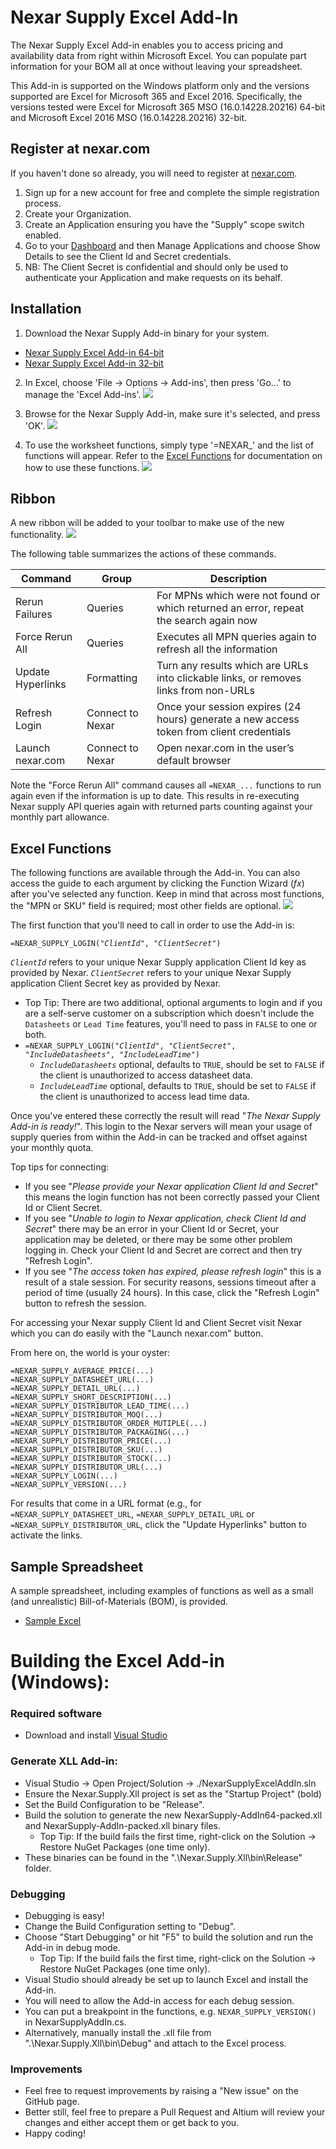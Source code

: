 # Nexar Supply Excel Add-In

The Nexar Supply Excel Add-in enables you to access pricing and availability data from right within Microsoft Excel. You can populate part information for your BOM all at once without leaving your spreadsheet.

This Add-in is supported on the Windows platform only and the versions supported are Excel for Microsoft 365 and Excel 2016.  Specifically, the versions tested were Excel for Microsoft 365 MSO (16.0.14228.20216) 64-bit and Microsoft Excel 2016 MSO (16.0.14228.20216) 32-bit.

## Register at nexar.com
If you haven't done so already, you will need to register at [nexar.com](https://nexar.com).
1. Sign up for a new account for free and complete the simple registration process.
2. Create your Organization.
3. Create an Application ensuring you have the "Supply" scope switch enabled.
4. Go to your [Dashboard](https://portal.nexar.com) and then Manage Applications and choose Show Details to see the Client Id and Secret credentials.
5. NB: The Client Secret is confidential and should only be used to authenticate your Application and make requests on its behalf.

## Installation
1. Download the Nexar Supply Add-in binary for your system.
* [Nexar Supply Excel Add-in 64-bit](Nexar.Supply.Xll/bin/Release/NexarSupply-AddIn64-packed.xll)
* [Nexar Supply Excel Add-in 32-bit](Nexar.Supply.Xll/bin/Release/NexarSupply-AddIn-packed.xll)

2. In Excel, choose 'File -> Options -> Add-ins', then press 'Go...' to manage the 'Excel Add-ins'.
![](docs/add-ins.png?raw=true)

3. Browse for the Nexar Supply Add-in, make sure it's selected, and press 'OK'.
![](docs/install.png?raw=true)

4. To use the worksheet functions, simply type '=NEXAR_' and the list of functions will appear. Refer to the [Excel Functions](#excel-functions) for documentation on how to use these functions.
![](docs/example.png?raw=true)


## Ribbon
A new ribbon will be added to your toolbar to make use of the new functionality. 
![](docs/ribbon.png?raw=true)

The following table summarizes the actions of these commands.

| Command |	Group	| Description |
| ------- | ----- | ----------- |
| Rerun Failures | Queries | For MPNs which were not found or which returned an error, repeat the search again now |
| Force Rerun All | Queries | Executes all MPN queries again to refresh all the information |
| Update Hyperlinks | Formatting | Turn any results which are URLs into clickable links, or removes links from non-URLs |
| Refresh Login | Connect to Nexar | Once your session expires (24 hours) generate a new access token from client credentials |
| Launch nexar.com | Connect to Nexar | Open nexar.com in the user’s default browser |

Note the "Force Rerun All" command causes all `=NEXAR_...` functions to run again even if the information is up to date. This results in re-executing Nexar supply API queries again with returned parts counting against your monthly part allowance.


## Excel Functions
The following functions are available through the Add-in. You can also access the guide to each argument by clicking the Function Wizard (_fx_) after you've selected any function. Keep in mind that across most functions, the "MPN or SKU" field is required; most other fields are optional.
![](docs/using.png?raw=true)

The first function that you'll need to call in order to use the Add-in is:

`=NEXAR_SUPPLY_LOGIN("`_`ClientId`_`", "`_`ClientSecret`_`")`

_`ClientId`_ refers to your unique Nexar Supply application Client Id key as provided by Nexar.
_`ClientSecret`_ refers to your unique Nexar Supply application Client Secret key as provided by Nexar.


- Top Tip: There are two additional, optional arguments to login and if you are a self-serve customer on a subscription which doesn't include the `Datasheets` or `Lead Time` features, you'll need to pass in `FALSE` to one or both.
- `=NEXAR_SUPPLY_LOGIN("`_`ClientId`_`", "`_`ClientSecret`_`", "`_`IncludeDatasheets`_`", "`_`IncludeLeadTime`_`")`
  - _`IncludeDatasheets`_ optional, defaults to `TRUE`, should be set to `FALSE` if the client is unauthorized to access datasheet data.
  - _`IncludeLeadTime`_ optional, defaults to `TRUE`, should be set to `FALSE` if the client is unauthorized to access lead time data.

Once you've entered these correctly the result will read "_The Nexar Supply Add-in is ready!_". This login to the Nexar servers will mean your usage of supply queries from within the Add-in can be tracked and offset against your monthly quota.

Top tips for connecting:

- If you see "_Please provide your Nexar application Client Id and Secret_" this means the login function has not been correctly passed your Client Id or Client Secret. 
- If you see "_Unable to login to Nexar application, check Client Id and Secret_" there may be an error in your Client Id or Secret, your application may be deleted, or there may be some other problem logging in. Check your Client Id and Secret are correct and then try "Refresh Login". 
- If you see "_The access token has expired, please refresh login_" this is a result of a stale session. For security reasons, sessions timeout after a period of time (usually 24 hours). In this case, click the "Refresh Login" button to refresh the session. 

For accessing your Nexar supply Client Id and Client Secret visit Nexar which you can do easily with the "Launch nexar.com" button.

From here on, the world is your oyster:

```
=NEXAR_SUPPLY_AVERAGE_PRICE(...)
=NEXAR_SUPPLY_DATASHEET_URL(...)
=NEXAR_SUPPLY_DETAIL_URL(...)
=NEXAR_SUPPLY_SHORT_DESCRIPTION(...)
=NEXAR_SUPPLY_DISTRIBUTOR_LEAD_TIME(...)
=NEXAR_SUPPLY_DISTRIBUTOR_MOQ(...)
=NEXAR_SUPPLY_DISTRIBUTOR_ORDER_MUTIPLE(...)
=NEXAR_SUPPLY_DISTRIBUTOR_PACKAGING(...)
=NEXAR_SUPPLY_DISTRIBUTOR_PRICE(...)
=NEXAR_SUPPLY_DISTRIBUTOR_SKU(...)
=NEXAR_SUPPLY_DISTRIBUTOR_STOCK(...)
=NEXAR_SUPPLY_DISTRIBUTOR_URL(...)
=NEXAR_SUPPLY_LOGIN(...)
=NEXAR_SUPPLY_VERSION(...)
```

For results that come in a URL format (e.g., for `=NEXAR_SUPPLY_DATASHEET_URL`, `=NEXAR_SUPPLY_DETAIL_URL` or `=NEXAR_SUPPLY_DISTRIBUTOR_URL`, click the "Update Hyperlinks" button to activate the links.

## Sample Spreadsheet
A sample spreadsheet, including examples of functions as well as a small (and unrealistic) Bill-of-Materials (BOM), is provided. 
* [Sample Excel](samples/NexarSupplytAddInExample.xlsm)


# Building the Excel Add-in (Windows):

### Required software
  - Download and install [Visual Studio](https://www.visualstudio.com/downloads/)

### Generate XLL Add-in:
  - Visual Studio -> Open Project/Solution -> ./NexarSupplyExcelAddIn.sln
  - Ensure the Nexar.Supply.Xll project is set as the "Startup Project" (bold) 
  - Set the Build Configuration to be "Release".
  - Build the solution to generate the new NexarSupply-AddIn64-packed.xll and NexarSupply-AddIn-packed.xll binary files.
    - Top Tip: If the build fails the first time, right-click on the Solution -> Restore NuGet Packages (one time only).
  - These binaries can be found in the ".\Nexar.Supply.Xll\bin\Release" folder.
    
### Debugging
  - Debugging is easy! 
  - Change the Build Configuration setting to "Debug".
  - Choose "Start Debugging" or hit "F5" to build the solution and run the Add-in in debug mode.
    - Top Tip: If the build fails the first time, right-click on the Solution -> Restore NuGet Packages (one time only).
  - Visual Studio should already be set up to launch Excel and install the Add-in.  
  - You will need to allow the Add-in access for each debug session.
  - You can put a breakpoint in the functions, e.g. `NEXAR_SUPPLY_VERSION()` in NexarSupplyAddIn.cs.
  - Alternatively, manually install the .xll file from ".\Nexar.Supply.Xll\bin\Debug" and attach to the Excel process.

### Improvements
  - Feel free to request improvements by raising a "New issue" on the GitHub page.
  - Better still, feel free to prepare a Pull Request and Altium will review your changes and either accept them or get back to you.
  - Happy coding!